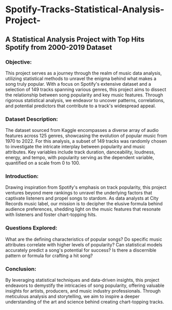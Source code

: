 # Spotify-Tracks-Statistical-Analysis-Project-

## A Statistical Analysis Project with Top Hits Spotify from 2000-2019 Dataset

### Objective:
This project serves as a journey through the realm of music data analysis, utilizing statistical methods to unravel the enigma behind what makes a song truly popular. With a focus on Spotify's extensive dataset and a selection of 149 tracks spanning various genres, this project aims to dissect the relationship between song popularity and key music features. Through rigorous statistical analysis, we endeavor to uncover patterns, correlations, and potential predictors that contribute to a track's widespread appeal.

### Dataset Description:
The dataset sourced from Kaggle encompasses a diverse array of audio features across 125 genres, showcasing the evolution of popular music from 1970 to 2022. For this analysis, a subset of 149 tracks was randomly chosen to investigate the intricate interplay between popularity and music attributes. Key variables include track duration, danceability, loudness, energy, and tempo, with popularity serving as the dependent variable, quantified on a scale from 0 to 100.

### Introduction:
Drawing inspiration from Spotify's emphasis on track popularity, this project ventures beyond mere rankings to unravel the underlying factors that captivate listeners and propel songs to stardom. As data analysts at City Records music label, our mission is to decipher the elusive formula behind audience preferences, shedding light on the music features that resonate with listeners and foster chart-topping hits.

### Questions Explored:

What are the defining characteristics of popular songs?
Do specific music attributes correlate with higher levels of popularity?
Can statistical models accurately predict a song's potential for success?
Is there a discernible pattern or formula for crafting a hit song?

### Conclusion:
By leveraging statistical techniques and data-driven insights, this project endeavors to demystify the intricacies of song popularity, offering valuable insights for artists, producers, and music industry professionals. Through meticulous analysis and storytelling, we aim to inspire a deeper understanding of the art and science behind creating chart-topping tracks.

